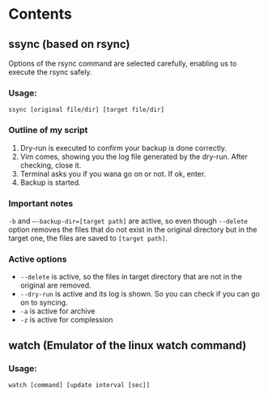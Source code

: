 # Contents

## ssync (based on rsync)
Options of the rsync command are selected carefully, enabling us to execute the rsync safely.

### Usage:
`ssync [original file/dir] [target file/dir]`

### Outline of my script
1. Dry-run is executed to confirm your backup is done correctly.
2. Vim comes, showing you the log file generated by the dry-run. After checking, close it.
3. Terminal asks you if you wana go on or not. If ok, enter.
4. Backup is started.

### Important notes
`-b` and `–-backup-dir=[target path]` are active, 
so even though `--delete` option removes the files that do not exist in the original directory but in the target one, 
the files are saved to `[target path]`.

### Active options
- `--delete` is active, so the files in target directory that are not in the original are removed.
- `--dry-run` is active and its log is shown. So you can check if you can go on to syncing.
- `-a` is active for archive
- `-z` is active for complession

## watch (Emulator of the linux watch command)
### Usage:
`watch [command] [update interval [sec]]`
